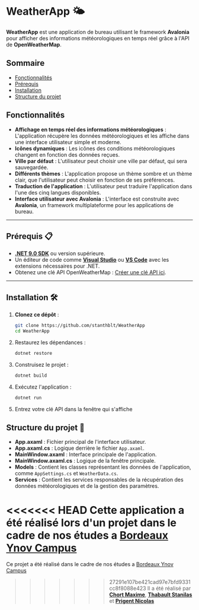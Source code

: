 # WeatherApp 🌤️

**WeatherApp** est une application de bureau utilisant le framework **Avalonia** pour afficher des informations météorologiques en temps réel grâce à l'API de **OpenWeatherMap**.

## Sommaire

- [Fonctionnalités](#fonctionnalités)
- [Prérequis](#prérequis-📋)
- [Installation](#installation-🛠️)
- [Structure du projet](#structure-du-projet-📂)



## Fonctionnalités 

- **Affichage en temps réel des informations météorologiques** : L'application récupère les données météorologiques et les affiche dans une interface utilisateur simple et moderne.
- **Icônes dynamiques** : Les icônes des conditions météorologiques changent en fonction des données reçues.
- **Ville par défaut** : L'utilisateur peut choisir une ville par défaut, qui sera sauvegardée.
- **Différents thèmes** : L'application propose un thème sombre et un thème clair, que l'utilisateur peut choisir en fonction de ses préférences.
- **Traduction de l'application** : L'utilisateur peut traduire l'application dans l'une des cinq langues disponibles.
- **Interface utilisateur avec Avalonia** : L'interface est construite avec **Avalonia**, un framework multiplateforme pour les applications de bureau.

---

## Prérequis 📋

- [**.NET 9.0 SDK**](https://dotnet.microsoft.com/download/dotnet/9.0) ou version supérieure.
- Un éditeur de code comme [**Visual Studio**](https://visualstudio.microsoft.com/) ou [**VS Code**](https://code.visualstudio.com/) avec les extensions nécessaires pour .NET.
- Obtenez une clé API OpenWeatherMap : [Créer une clé API ici](https://openweathermap.org/).

---

## Installation 🛠️

1. **Clonez ce dépôt** :
   ```bash
   git clone https://github.com/stanthblt/WeatherApp
   cd WeatherApp

2. Restaurez les dépendances :
   ```bash
   dotnet restore
   ```

3. Construisez le projet :
   ```bash
   dotnet build
   ```

4. Exécutez l'application :
   ```bash
   dotnet run
   ```
5. Entrez votre clé API dans la fenêtre qui s'affiche

## Structure du projet 📂

- **App.axaml** : Fichier principal de l'interface utilisateur.
- **App.axaml.cs** : Logique derrière le fichier `App.axaml`.
- **MainWindow.axaml** : Interface principale de l'application.
- **MainWindow.axaml.cs** : Logique de la fenêtre principale.
- **Models** : Contient les classes représentant les données de l'application, comme `AppSettings.cs` et `WeatherData.cs`.
- **Services** : Contient les services responsables de la récupération des données météorologiques et de la gestion des paramètres.

<<<<<<< HEAD
Cette application a été réalisé lors d'un projet dans le cadre de nos études a [Bordeaux Ynov Campus](https://www.ynov.com/campus/bordeaux)  
=======
Ce projet a été réalisé dans le cadre de nos études a [Bordeaux Ynov Campus](https://www.ynov.com/campus/bordeaux)  
>>>>>>> 27291e107be421cad97e7bfd9331cc8f8088e423
Il a été réalisé par [**Chort Maxime**](https://github.com/Slaaaayz), [**Thabault Stanilas**](https://github.com/stanthblt/) et [**Prigent Nicolas**](https://github.com/nicoocaa)